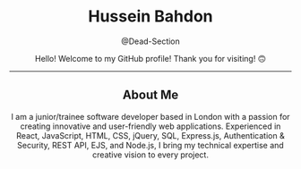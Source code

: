 


<h1 align="center">Hussein Bahdon</h1>
<p align="center"> @Dead-Section<p/>

<p align="center" dir="auto">
Hello! Welcome to my GitHub profile! Thank you for visiting! <g-emoji class="g-emoji" alias="upside_down_face" fallback-src="https://github.githubassets.com/images/icons/emoji/unicode/1f643.png">🙃</g-emoji>
</p>
<hr>
<h2 align="center" dir="auto"> About Me </h2>
<p align="center" dir="auto">
I am a junior/trainee software developer based in London with a passion for creating innovative and user-friendly web applications. Experienced in React, JavaScript, HTML, CSS, jQuery, SQL, Express.js, Authentication & Security, REST API, EJS, and Node.js, I bring my technical expertise and creative vision to every project.
</p>
